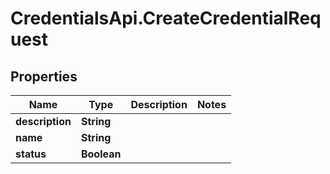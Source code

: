 # CredentialsApi.CreateCredentialRequest

## Properties

Name | Type | Description | Notes
------------ | ------------- | ------------- | -------------
**description** | **String** |  | 
**name** | **String** |  | 
**status** | **Boolean** |  | 


